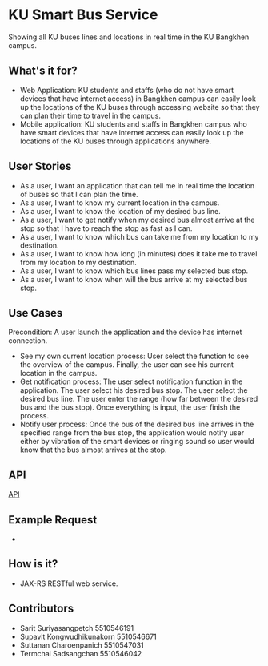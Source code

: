 # KU Smart Bus Service
Showing all KU buses lines and locations in real time in the KU Bangkhen campus.

## What's it for?
* Web Application: KU students and staffs (who do not have smart devices that have internet access) in Bangkhen campus can easily look up the locations of the KU buses through accessing website so that they can plan their time to travel in the campus.
* Mobile application: KU students and staffs in Bangkhen campus who have smart devices that have internet access can easily look up the locations of the KU buses through applications anywhere.

## User Stories
* As a user, I want an application that can tell me in real time the location of buses so that I can plan the time.
* As a user, I want to know my current location in the campus.
* As a user, I want to know the location of my desired bus line.
* As a user, I want to get notify when my desired bus almost arrive at the stop so that I have to reach the stop as fast as I can.
* As a user, I want to know which bus can take me from my location to my destination.
* As a user, I want to know how long (in minutes) does it take me to travel from my location to my destination.
* As a user, I want to know which bus lines pass my selected bus stop.
* As a user, I want to know when will the bus arrive at my selected bus stop.

## Use Cases
Precondition: A user launch the application and the device has internet connection.
* See my own current location process: User select the function to see the overview of the campus. Finally, the user can see his current location in the campus.
* Get notification process: The user select notification function in the application. The user select his desired bus stop. The user select the desired bus line. The user enter the range (how far between the desired bus and the bus stop). Once everything is input, the user finish the process.
* Notify user process: Once the bus of the desired bus line arrives in the specified range from the bus stop, the application would notify user either by vibration of the smart devices or ringing sound so user would know that the bus almost arrives at the stop.

## API
[API](https://github.com/Termchai/Bus_Webservice/wiki/Smart-Bus-Service-API-Specification)
## Example Request
*

## How is it?
* JAX-RS RESTful web service.

## Contributors
* Sarit Suriyasangpetch 5510546191
* Supavit Kongwudhikunakorn 5510546671
* Suttanan Charoenpanich 5510547031
* Termchai Sadsangchan 5510546042
